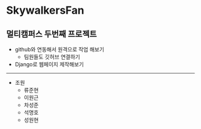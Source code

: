 # SkywalkersFan

## 멀티캠퍼스 두번째 프로젝트
  * github와 연동해서 원격으로 작업 해보기
    * 팀원들도 깃허브 연결하기
  * Django로 웹페이지 제작해보기
---
* 조원
  * 류준현
  * 이원근
  * 차성준
  * 석명호
  * 성원현
